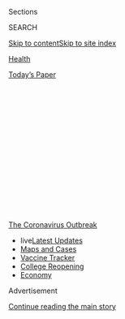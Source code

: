<div id="app">

<div>

<div>

<div>

<div class="NYTAppHideMasthead css-1q2w90k e1suatyy0">

<div class="section css-ui9rw0 e1suatyy2">

<div class="css-eph4ug er09x8g0">

<div class="css-6n7j50">

</div>

<span class="css-1dv1kvn">Sections</span>

<div class="css-10488qs">

<span class="css-1dv1kvn">SEARCH</span>

</div>

[Skip to content](#site-content)[Skip to site
index](#site-index)

</div>

<div id="masthead-section-label" class="css-1wr3we4 eaxe0e00">

[Health](https://www.nytimes.com/section/health)

</div>

<div class="css-10698na e1huz5gh0">

</div>

</div>

<div id="masthead-bar-one" class="section hasLinks css-15hmgas e1csuq9d3">

<div class="css-uqyvli e1csuq9d0">

</div>

<div class="css-1uqjmks e1csuq9d1">

</div>

<div class="css-9e9ivx">

[](https://myaccount.nytimes.com/auth/login?response_type=cookie&client_id=vi)

</div>

<div class="css-1bvtpon e1csuq9d2">

[Today’s
Paper](https://www.nytimes.com/section/todayspaper)

</div>

</div>

</div>

</div>

<div data-aria-hidden="false">

<div id="site-content" data-role="main">

<div>

<div class="css-1aor85t" style="opacity:0.000000001;z-index:-1;visibility:hidden">

<div class="css-1hqnpie">

<div class="css-epjblv">

<span class="css-17xtcya">[Health](/section/health)</span><span class="css-x15j1o">|</span><span class="css-fwqvlz">Mistrust
of a Coronavirus Vaccine Could Imperil Widespread
Immunity</span>

</div>

<div class="css-k008qs">

<div class="css-1iwv8en">

<span class="css-18z7m18"></span>

<div>

</div>

</div>

<span class="css-1n6z4y">https://nyti.ms/2OAxMM1</span>

<div class="css-1705lsu">

<div class="css-4xjgmj">

<div class="css-4skfbu" data-role="toolbar" data-aria-label="Social Media Share buttons, Save button, and Comments Panel with current comment count" data-testid="share-tools">

  - 
  - 
  - 
  - 
    
    <div class="css-6n7j50">
    
    </div>

  - 
  - 

</div>

</div>

</div>

</div>

</div>

</div>

<div id="NYT_TOP_BANNER_REGION" class="css-13pd83m">

<div>

<div id="styln-prism-menu-1592847958612" class="section interactive-content interactive-size-medium css-1edisqu">

<div class="css-17ih8de interactive-body">

<div id="scroll-container" class="css-1gj85ro">

[<span class="styln-title-wrap"><span class="css-1pje3qr">The
Coronavirus</span><span class="css-1pje3qr">
Outbreak</span></span>](https://www.nytimes.com/news-event/coronavirus?action=click&pgtype=Article&state=default&region=TOP_BANNER&context=storylines_menu)

  - <span class="css-kqxiym" data-emphasize="true">live</span>[Latest
    Updates](https://www.nytimes.com/2020/08/03/world/coronavirus-covid-19.html?action=click&pgtype=Article&state=default&region=TOP_BANNER&context=storylines_menu)
  - [Maps and
    Cases](https://www.nytimes.com/interactive/2020/us/coronavirus-us-cases.html?action=click&pgtype=Article&state=default&region=TOP_BANNER&context=storylines_menu)
  - [Vaccine
    Tracker](https://www.nytimes.com/interactive/2020/science/coronavirus-vaccine-tracker.html?action=click&pgtype=Article&state=default&region=TOP_BANNER&context=storylines_menu)
  - [College
    Reopening](https://www.nytimes.com/2020/08/02/us/covid-college-reopening.html?action=click&pgtype=Article&state=default&region=TOP_BANNER&context=storylines_menu)
  - [Economy](https://www.nytimes.com/live/2020/08/03/business/stock-market-today-coronavirus?action=click&pgtype=Article&state=default&region=TOP_BANNER&context=storylines_menu)

</div>

</div>

</div>

</div>

</div>

<div id="top-wrapper" class="css-1sy8kpn">

<div id="top-slug" class="css-l9onyx">

Advertisement

</div>

[Continue reading the main
story](#after-top)

<div class="ad top-wrapper" style="text-align:center;height:100%;display:block;min-height:250px">

<div id="top" class="place-ad" data-position="top" data-size-key="top">

</div>

</div>

<div id="after-top">

</div>

</div>

<div>

<div id="sponsor-wrapper" class="css-1hyfx7x">

<div id="sponsor-slug" class="css-19vbshk">

Supported by

</div>

[Continue reading the main
story](#after-sponsor)

<div id="sponsor" class="ad sponsor-wrapper" style="text-align:center;height:100%;display:block">

</div>

<div id="after-sponsor">

</div>

</div>

<div class="css-186x18t">

</div>

<div class="css-1vkm6nb ehdk2mb0">

# Mistrust of a Coronavirus Vaccine Could Imperil Widespread Immunity

</div>

Billions are being poured into developing a shot, but the rapid
timetable and President Trump’s cheerleading are creating a whole new
group of vaccine-hesitant patients.

<div class="css-79elbk" data-testid="photoviewer-wrapper">

<div class="css-z3e15g" data-testid="photoviewer-wrapper-hidden">

</div>

<div class="css-1a48zt4 ehw59r15" data-testid="photoviewer-children">

![<span class="css-16f3y1r e13ogyst0" data-aria-hidden="true">An
anti-vaccination rally on the steps of California’s State Capitol in
Sacramento last
month.</span><span class="css-cnj6d5 e1z0qqy90" itemprop="copyrightHolder"><span class="css-1ly73wi e1tej78p0">Credit...</span><span><span>Rich
Pedroncelli/Associated
Press</span></span></span>](https://static01.nyt.com/images/2020/07/19/science/00VIRUS-VAX-DOUBTS1/merlin_173852484_5fad07c2-7dbe-45c0-9dc8-fd4823271c2b-articleLarge.jpg?quality=75&auto=webp&disable=upscale)

</div>

</div>

<div class="css-18e8msd">

<div class="css-vp77d3 epjyd6m0">

<div class="css-1baulvz">

By [<span class="css-1baulvz last-byline" itemprop="name">Jan
Hoffman</span>](https://www.nytimes.com/by/jan-hoffman)

</div>

</div>

  - 
    
    <div class="css-ld3wwf e16638kd2">
    
    Published July 18, 2020Updated July 22,
    2020
    
    </div>

  - 
    
    <div class="css-4xjgmj">
    
    <div class="css-pvvomx" data-role="toolbar" data-aria-label="Social Media Share buttons, Save button, and Comments Panel with current comment count" data-testid="share-tools">
    
      - 
      - 
      - 
      - 
        
        <div class="css-6n7j50">
        
        </div>
    
      - 
      - 
    
    </div>
    
    </div>

</div>

</div>

<div class="section meteredContent css-1r7ky0e" name="articleBody" itemprop="articleBody">

<div class="css-1fanzo5 StoryBodyCompanionColumn">

<div class="css-53u6y8">

Almost daily, President Trump and leaders worldwide say they are racing
to develop a [coronavirus
vaccine](https://www.nytimes.com/2020/07/22/upshot/vaccine-coronavirus-government-purchase.html),
in perhaps the most urgent mission in the history of medical science.
But the repeated assurances of near-miraculous speed are exacerbating a
problem that has largely been overlooked and one that public health
experts say must be addressed now: persuading people to actually get the
shot.

A growing number of polls find so many people saying they would not get
a coronavirus vaccine that its potential to shut down the pandemic could
be in jeopardy. Distrust of it is particularly pronounced in
African-American communities, which have been disproportionately
devastated by the virus. But even many staunch supporters of
immunization say they are wary of this vaccine.

“The bottom line is I have absolutely no faith in the F.D.A. and in the
Trump administration,” said Joanne Barnes, a retired fourth-grade
teacher from Fairbanks, Alaska, who said she was otherwise always
scrupulously up-to-date on getting her shots, including those for
shingles, flu and pneumonia. “I just feel like there’s a rush to get a
vaccine out, so I’m very hesitant.”

[Mistrust of vaccines has been on the rise in the
U.S.](https://www.nytimes.com/2019/09/23/health/anti-vaccination-movement-us.html)
in recent years, a sentiment that resists categorization by political
party, educational background or socio-economic demographics. It has
been fanned by a handful of celebrities. But now, anti-vaccine groups
are attracting a new type of clientele altogether.

</div>

</div>

<div class="css-1fanzo5 StoryBodyCompanionColumn">

<div class="css-53u6y8">

Jackie Schlegel, founder of Texans for Vaccine Choice, which presses for
school vaccine exemptions, said that her group’s membership had
skyrocketed since April. “Our phones are ringing off the hook with
people who are saying, ‘I’ve gotten every vaccine, but I’m not getting
this one,” she said. “‘How do I opt out?’” She said she often has to
assure callers, “‘They’re not coming to your home to force-vax you.’”

</div>

</div>

<div class="css-79elbk" data-testid="photoviewer-wrapper">

<div class="css-z3e15g" data-testid="photoviewer-wrapper-hidden">

</div>

<div class="css-1a48zt4 ehw59r15" data-testid="photoviewer-children">

![<span class="css-16f3y1r e13ogyst0" data-aria-hidden="true">Joanne
Barnes, a retired schoolteacher, is up to date on her shots, but is
skeptical of a new coronavirus
vaccine.</span><span class="css-cnj6d5 e1z0qqy90" itemprop="copyrightHolder"><span class="css-1ly73wi e1tej78p0">Credit...</span><span>Brian
Fraser for The New York
Times</span></span>](https://static01.nyt.com/images/2020/07/17/science/00VIRUS-VAX-DOUBTS4a/00VIRUS-VAX-DOUBTS4a-articleLarge.jpg?quality=75&auto=webp&disable=upscale)

</div>

</div>

<div class="audioFigureHeading">

<div class="css-1et479a">

![](https://static01.nyt.com/images/2017/01/29/podcasts/the-daily-album-art/the-daily-album-art-articleInline-v2.jpg?quality=75&auto=webp&disable=upscale)

</div>

### Listen to ‘The Daily’: The Vaccine Trust Problem

<span class="css-59o34k">Why developing a coronavirus vaccine may be
easier than persuading people to get it.</span>

</div>

<div class="css-qe9gm7">

<div>

<div class="css-1g7y0i5 e1drnplw0">

<div class="css-1ceswkc e1drnplw1">

</div>

<div class="css-f2fzwx e1drnplw2">

<div data-aria-labelledby="modal-title" data-role="region">

<div id="modal-title" class="css-mln36k">

transcript

</div>

<div class="css-pbq7ev">

</div>

<span>Back to The
Daily</span>

<div class="css-f6lhej">

<div class="css-1ialerq">

<div class="css-1701swk">

bars

</div>

<div>

<div class="css-1t7yl1y">

0:00/29:14

</div>

<div class="css-og85jy">

\-29:14

</div>

</div>

</div>

</div>

<div class="css-15fbio0">

<div class="css-1p4nyns">

transcript

## Listen to ‘The Daily’: The Vaccine Trust Problem

### Hosted by Michael Barbaro, produced by Luke Vander Ploeg and Annie Brown, and edited by Lisa Chow

#### Why developing a coronavirus vaccine may be easier than persuading people to get it.

</div>

  - michael barbaro  
    From The New York Times, I’m Michael Barbaro. This is “The Daily.”
    
    Today: Public health officials are vowing to develop a coronavirus
    vaccine in record time. My colleague, health reporter Jan Hoffman,
    on how that speed could backfire.
    
    It’s Tuesday, July 21st.

  - archived recording  
    Thank you, very much, Mr. Chairman. Thank you to all of our
    witnesses for joining us here today. And, of course, thank your
    staff for setting up the technology so we can hold this hearing
    safely.

jan hoffman

So late last month, Dr. Anthony Fauci and Dr. Robert Redfield at the
C.D.C. sat down in front of a group of senators to answer their many
questions about what was going on with the coronavirus pandemic.

  - archived recording (elizabeth warren)  
    Dr. Fauci, based on what you’re seeing now, how many Covid-19 deaths
    and infections should America expect before this is all over?

  - archived recording (dr. anthony fauci)  
    I can’t make an accurate prediction, but it is going to be very
    disturbing. I will guarantee you that.

jan hoffman

The big news that day was Dr. Anthony Fauci saying that he expected
cases to rise.

  - archived recording (dr. anthony fauci)  
    I would not be surprised if we go up to 100,000 a day —

jan hoffman

To 100,000 a day.

  - archived recording (dr. anthony fauci)  
    — if this does not turn around.

michael barbaro

Right. That was a big headline. I remember that.

jan hoffman

That shocked everyone. But what was also rumbling through, and was a
consistent theme in the questioning by the senators, was their concern
that Americans were afraid of the very speed at which this vaccine was
being developed.

\[music\]

  - archived recording  
    Dr. Fauci, I want to ask you about the concern that we have with
    certain parts of the country where you have public mistrust of
    vaccines, in general.

jan hoffman

And they were asking whether Americans would, in fact, be willing to get
it.

  - archived recording  
    My fear is that we may get to the place where — we will get to that
    place where we have that successful vaccine. But we still have the
    concern for many, and a mistrust. And whether it’s vaccine
    hesitation or vaccine confidence — I don’t know what the buzz word
    is — but I’m worried that we don’t have a plan for how to deal with
    that.

jan hoffman

It was not one party or the other. Both Republican and Democratic
senators kept firing away at Dr. Robert Redfield and Dr. Fauci.

  - archived recording 1  
    We know this is in our future, and we are not ready for it.

  - archived recording 2  
    And this could cause problems down the road if we get to a vaccine,
    but people don’t want to get the vaccine. So —

jan hoffman

Saying, what are you going to do? How are you going to prepare
Americans?

  - archived recording  
    And that plan has to combat misinformation and vaccine hesitancy.

jan hoffman

We are sensing that they are afraid of this thing. They are saying they
won’t take it.

  - archived recording  
    Dr. Redfield, do you agree a plan like that is needed?

  - archived recording (dr. robert redfield)  
    Senator, I think it’s very important that we have an integrated plan
    for this vaccine.

jan hoffman

And both of the gentlemen seemed somewhat disconcerted.

\[music\]

michael barbaro

And yet, how grounded are these fears that these senators are expressing
during this hearing?

jan hoffman

They are incredibly substantial. There was a survey done in late May by
the Associated Press and a research institute out of the University of
Chicago that showed that fully 50 percent of Americans were either
hesitant or absolutely would not take the vaccine.

michael barbaro

Wow.

jan hoffman

Which is really concerning.

michael barbaro

50 percent.

jan hoffman

50 percent.

michael barbaro

And in my mind, skepticism of vaccines in the United States has been
around for a really long time. And it’s somewhat meaningful, but it’s
not widespread. It’s not 50 percent. It’s kind of a niche. So that’s not
what you’re describing here — a niche.

jan hoffman

No. This is a chasm. This was exponentially far greater than anything
we’d ever seen before.

michael barbaro

So how do we get to that enormous widespread figure? Because we have
talked a bit on this show about the origins of vaccine skepticism. And
my recollection is that it starts with questions around autism.

jan hoffman

Actually, it starts with questions around the invention of the smallpox
vaccine in the 18th century. Even then, there were vaccine skeptics.
Benjamin Franklin was himself a vaccine skeptic. He later recanted and
saw the light. So it has come in waves over the centuries.

Probably, what’s most prominent in the modern memory is a study that Dr.
Andrew Wakefield published in the British Journal The Lancet in 1998,
where he associated autism and the measles, mumps, rubella vaccine,
which is given to children just around the time that they’re about a
year and a half. And he asserted wrongly — completely wrongly — that the
vaccine caused autism. That has been completely refuted. And yet, it
still took hold in the hearts and minds of many, many parents. It has
become the basis for political movements.

For example, it’s a very big movement in Texas with a politically
powerful group called Texans for Vaccine Choice. They have, in fact,
hijacked the language of the Abortion Rights Movement — this is my body.
The government does not have the right to order me to put something into
it. It’s my body, my choice. There are people who resent big pharma. And
they believe vaccines are totally a construct of big pharma to make
money. When in fact, actually, it’s probably the reason that most
companies don’t make vaccines, because they don’t make a lot of money
out of it.

There is the crunchy granola — to use a term of art — parenting
movement, which basically says, nothing but the natural comes into my
child. Therefore, not a vaccine.

Certainly, vaccines skepticism has been shown to be more pronounced in
African-American and Latino communities, particularly because of the
revelations in the mid-70s of the Tuskegee experiments, in which the
American public health institutions knew that something like 300 Alabama
sharecroppers had been infected with syphilis. And although they had the
cure for it — penicillin — they refused to cure them, and instead wanted
to watch the disease progress so they could learn more about the
disease. When that horror broke, that reinforced nascent vaccine
skepticism in the African-American community, and the perception that
they were essentially being used as cannon fodder for privileged white
people.

\[music\]

So if you think you have someone in mind who you think is the archetype
of someone who opposes vaccines, you absolutely do not. It crosses
racial lines. It crosses socioeconomic backgrounds, educational
backgrounds. It crosses political affiliation.

michael barbaro

And Jan, how does Donald Trump and his arrival on the national political
scene — how does that play into this?

jan hoffman

Since about 2012, he’s been tweeting very skeptical comments about what
he thinks are the size of the doses. He frequently would say, this is
enough for a horse. And then he comes on the stage while he’s a
candidate —

  - archived recording (donald trump)  
    There’s people that work for me — just the other day, two years old,
    two and a half years old, a child — a beautiful child went to have
    the vaccine. And came back, and a week later, got a tremendous
    fever. Got very, very sick. Now is autistic.

jan hoffman

And he says bluntly, during a major debate, that he doesn’t believe in
the schedule. And he thinks kids are getting too many vaccines.

  - archived recording (donald trump)  
    I only say, it’s not — I’m in favor of vaccines. Do them over a
    longer period of time. Same amount, but just in little sections.

  - archived recording  
    Dr. Carson.

  - archived recording (donald trump)  
    And I think you’re going to have — I think you’re going to see a big
    impact on autism.

jan hoffman

He has boasted before that he never himself would get a flu vaccine. He
said he slowed down his son Barron’s vaccine schedule. So he became the
flag bearer for this growing movement that had so many myriad voices in
it from so many different perspectives.

michael barbaro

So all of this vaccine baggage — for lack of a better phrase — all of
this skepticism, it predates the pandemic. But I guess I still don’t
quite understand how we get to that really alarming 50 percent figure of
Americans who are reluctant to use an eventual coronavirus vaccine. So
help me bridge that.

jan hoffman

We have a pandemic that, as the weeks go by, people are dying. Cases are
taking up. Our lives as we know it have changed completely. We don’t
even have a new normal yet. We are making it up as we go along. And all
along, the word vaccine is being held out as a holy grail.

\[music\]

A vaccine will save us. A vaccine will restore us. A vaccine will bring
us life that we knew.

michael barbaro

Right.

jan hoffman

It is topic number one. You cannot turn around without hearing the V
word. It is front and center wherever we go. And that is the overlay on
top of this insurgent, multi-dimensional questioning of the value of a
vaccine.

michael barbaro

We’ll be way right back.

Jan, when did you begin to realize that there was something about this
pandemic that was influencing how people thought about vaccines — the V
word?

jan hoffman

I began to speak with doctors, pediatricians. And I asked them, if we
come up with a coronavirus vaccine, what will you tell your patients?
And I was struck over and over and over again by the long, loud silence
on the other end of the phone.

\[music\]

And I thought oh, my god, what are we hearing here? I began to watch
social media, and I saw the amping up of vaccine conspiracy theories.
Then I heard more and more from people who were beginning to say, you
know, I get all my vaccines, I’m up-to-date — I will not take this one.
These are pro-science, pro-vaccine people who are cringing and wanting
to avoid this vaccine. And I thought, we have a problem.

michael barbaro

And what do you start to learn that would explain that level of
skepticism?

jan hoffman

There are a lot of different reasons. But the first profound roadblock
to it are many people’s objection to President Trump himself. People
worry that he may have secret deals with certain pharma companies, and
may stand to — either his friends will profit or he will profit.

And so, unfortunately, people are holding the product itself at arm’s
length and looking at it through the lens of a political situation. In
fact, a major figure from the Trump administration called me just two
days ago to talk about what the government was going to try to do about
vaccine hesitancy. And he said, it’s unfortunate that people are
wrapping their feelings of President Trump around the vaccine itself.

michael barbaro

Is what you’re saying that some number of people, who would normally be
inclined to take a vaccine but do not trust President Trump, are now
thinking to themselves, well, if I don’t trust President Trump, then
perhaps I shouldn’t trust a vaccine that emerges from a process he
oversees. And just want to make sure I’m connecting the dots here.

jan hoffman

Those dots are beautifully connected. Because I’ve seen comments that go
along the lines of, I’ll take a vaccine authorized by a President Biden.
I’ll take a vaccine authorized by Angela Merkel. It’s Trump’s
association with it that is giving a certain quadrant of these skeptics
grave misgivings.

michael barbaro

But is that a reasonable form of skepticism? I mean, presidents have
lots of powers, but they don’t have the power to mix a drug in a lab.
They don’t dictate what a vaccine looks like. So is that rational?

jan hoffman

I’m trying to answer this politely because that presupposes that vaccine
skepticism is inherently rational. And, to some extent, I think it’s
understandable. Whether it’s rational and logical is another question
entirely. But remember, the president nominates the head of the F.D.A.,
who approves the vaccines. The president assigned the head of Operation
Warp Speed, which is overseeing the public-private partnership. The
president doesn’t mix things in a test tube, but the president certainly
has a great deal of power to authorize oversight of this vaccine.

michael barbaro

What else is driving this skepticism?

jan hoffman

I think even a greater factor than the administration itself is the
speed with which it’s being produced. Most vaccines take about a decade
to produce. Millions and even billions of dollars are poured into
research for them to prove nothing. We don’t have an H.I.V. vaccine,
which has been in research for 20, 30 years. There’s no vaccine against
breast cancer, which has been under research for arguably, even longer.
And so people are thinking, well, how can you have a vaccine that is
safe and effective come to market in six months? It boggles the mind.

And so, for someone who is a vaccine hesitant, who is a vaccine skeptic,
or even is just a pro-vaccine person, they are so apprehensive about the
speed at which this is being produced that they are willing to say, “Let
someone else go first in line. Not me.”

michael barbaro

Is there actually any evidence that Operation Warp Speed — the project
underway now — will bypass traditional safety measures? The normal
process of multiple clinical trials, lots of humans being tested, lots
of assessments of side effects, adverse effects. Do we know that?

jan hoffman

It seems, so far, that nothing in the due diligence processes is being
bypassed. It’s only that it’s being accelerated. But the same level of
scrutiny seems to be underway. That’s what we know so far.

michael barbaro

So this is quite fascinating and pretty alarming. The only remedy for
this pandemic is a vaccine. And so the faster you get a vaccine, the
faster the pandemic comes to an end. But from what you’re saying, the
faster the vaccine is produced, the more skeptical people are going to
be of the vaccine and its safety. And so, speed here, instead of being a
virtue, may actually be an undermining force and undermining of the
original goal of the vaccine.

jan hoffman

And I think that’s the tragedy. Because there’s urgency. We need a
vaccine. The world is crying out for it. To stop this thing. To shut it
down. Scientists are responding, and saying we’re working as quickly as
we can. And yet, thoughtful people are saying, wait, does speed equate
with haste?

michael barbaro

So that’s how you get to a figure like 50 percent. You take a lot of
generalized anxiety around the safety of vaccines. You overlay this
administration and its approach to science. And then you add what the
government is promising is the fastest vaccine in history. And you get a
much more amped up version of existing skepticism.

jan hoffman

Let me ask you a practical question. And you don’t have to answer
because I’m switching caps here. But if you polled your colleagues and
friends, what do you think, roughly, would be the percentage who would
answer the following question in the affirmative or negative: Would you
take a coronavirus vaccine if it were offered sometime this year?

michael barbaro

I’d like to think that it’s 3/4 off the bat? But I don’t know. You’re
asking me a question I haven’t asked those friends and acquaintances and
family. I guess I now should.

jan hoffman

Well, I think it’s important. Because what happens when you engage
somebody in a conversation about vaccines is you both begin to think
more deeply about, what does confidence mean to you? What do you need to
know to feel safe in sticking out your arm? What questions would you
want answered? And as you begin to enumerate those questions, as you
begin to express your concerns, you are essentially creating a
sketchbook for the kind of answers that any manufacturer or the
government needs to have in hand to make the public feel confident that
they are getting a safe and effective vaccine.

michael barbaro

But I guess what I would have to say, now that I’ve had a minute or so
to reflect on this, is that all the previous science — the vast majority
of the previous science — about vaccines tells us that the process is
safe. And that any kind of trade-off is worth it, given the public
health value of people being protected against a highly transmissible
disease.

jan hoffman

There’s lots of ways to answer that question. I want you to think about
the cultural moment we’re in.

\[music\]

We are in a time when nationalism is surging around the world. America
first. My family first. Myself first. The notion of a vaccine, writ
large, means, I protect my community. I do what I can to protect my
neighborhood, my country, people who travel across the world. It is one
way to express altruism — is you say, I care about you. I will protect
you so I cannot get myself sick, and I will not get you sick. But we are
not at a cultural moment that looks like that.

We do not care as much about our community, about our neighbors as we
used to. The uptake for flu vaccine in adults 18 and older is only about
45 percent a year. And yet, if you ask a public health specialist what
is the safest way to protect an older person from flu, a baby from flu,
someone going through cancer treatment from flu, you say get everyone
vaccinated for flu, even if they are not. Because that stops
transmission. And yet, we only have about 45 percent uptake.

Dr. Fauci has said at minimum, we need 75 percent of people to take a
coronavirus vaccine, and he would prefer to see 85 percent. Right now,
50 percent of people are saying they don’t want the vaccine. That means
— even in the calculus of my mediocre math background — we are not
anywhere close to what we need to causing across-the-board immunity and
shutting down this pandemic.

michael barbaro

So with all this in mind, what is the plan for making Americans feel as
comfortable as possible with the safety of this eventual vaccine? It
seems crucially important to ending this pandemic. And like something
that people in public health, in the federal government would be taking
very, very seriously and have a plan for.

jan hoffman

During the Senate subcommittee hearing when Dr. Redfield was asked
repeatedly about this —

  - archived recording (dr. robert redfield)  
    C.D.C. is working on the issues that you said that I think are so
    important in building vaccine confidence in this country.

  - archived recording  
    Can you tell me when C.D.C. will be giving us their plans, and
    C.D.C. would be writing the comprehensive plan?

  - archived recording (dr. robert redfield)  
    We’re developing a plan as we speak. And again, to keep building on
    —

jan hoffman

He said that the Centers for Disease Control and Prevention have been
working on a plan and discussing this for 10 to 12 weeks.

  - archived recording (dr. robert redfield)  
    — vaccine, prioritization of this vaccine, monitoring for safety of
    this vaccine —

  - archived recording  
    But you can’t tell if it’ll a couple weeks, a couple months, the end
    of the year? Do you have any estimate on when we’ll see that plan?

  - archived recording (dr. robert redfield)  
    Well, it’s currently in development within the group. And I’d
    anticipate that we’ll see that plan in the near weeks ahead,
    Senator.

jan hoffman

When I asked them to explain what, in fact, they were working on, they
refused to answer. So I wish I could tell you. I have no idea.

\[music\]

michael barbaro

Jan, what happens if we get this wrong? If the vaccine comes out and a
huge number of Americans say, “Not me, you first. I’m not ready for
this.”

jan hoffman

That’s probably, the greatest concern of all. Because if a huge number
of Americans say, “not me, you first,” or if they say, “Wait a minute,
it’s not working. They had the vaccine for six months, but now they’re
getting sick with Covid again,” what public health experts are worried
about is that this will undermine the very foundation upon which our
vaccine infrastructure is built. Which is that vaccines work. That you
need to get them. And you need to trust them. And really undermine faith
in public health. In the belief that there is a superstructure that has
the greater good in mind.

michael barbaro

So the stakes here are only the future, literally, of public health.

jan hoffman

Yep.

michael barbaro

Thank you, Jan. We really appreciate it.

jan hoffman

Thanks very much for letting me talk about it.

michael barbaro

On Monday, scientists at Oxford University reported that their
experimental vaccine for the coronavirus prompted a protective immune
response in hundreds of people who received a dose during an early
clinical trial. So far, the vaccine has produced only minor side
effects, like fever, chills and muscle pain. The clinical trial involved
about 1,000 people. Larger trials involving about 10,000 people are
underway. And an even larger trial involving about 30,000 people is set
to start soon in the U.S. We’ll be right back.

\[music\]

Here’s what else you need to know today. A major teachers’ union has
sued the governor of Florida over an emergency order that would fully
reopen schools there next month, amid a surge of infections. The
American Federation of Teachers and its Florida affiliate accused
Governor Ron DeSantis of violating a state law that requires schools to
be safe and secure. The lawsuit, apparently the first of its kind, asks
that local education and health officials, not the governor, have
control over reopenings. And signals that teachers may take a range of
actions to protest what they see as a hasty return to the classroom. And
—

  - archived recording  
    Since we last convened and specifically, on Friday, July 17, 2020,
    the Honorable John Robert Lewis, representative of the 5th
    Congressional District of Georgia, our hero, our colleague, our
    brother, our friend, received and answered his final summons from
    God Almighty. And at that moment, transitioned from labor to reward.

michael barbaro

On Monday, members of the House of Representatives unanimously passed a
resolution honoring their former colleague, John Lewis, who brought the
moral authority of his time as a civil rights leader to his three-decade
career in Congress.

  - archived recording 1  
    The clerk will report the resolution.

  - archived recording 2  
    House Resolution 1054.

michael barbaro

Lewis’ death seemed to unify a body long defined by its divisions. And
when the moment came for the House clerk to read the resolution, she was
briefly overcome with emotion.

  - archived recording  
    Resolve that the House has heard with profound sorrow \[PAUSES\] at
    the death of the Honorable John Lewis, a representative from the
    state of Georgia. Resolved that a committee of such members of the
    House as the Speaker may designate, together with such members of
    the Senate as may be joined, be appointed to attend the funeral.

michael barbaro

That’s it for “The Daily.” I’m Michael Barbaro. See you tomorrow.

</div>

</div>

</div>

</div>

</div>

</div>

<div class="css-1fanzo5 StoryBodyCompanionColumn">

<div class="css-53u6y8">

The fastidious process to develop a safe, effective [vaccine typically
takes a
decade](https://www.nytimes.com/interactive/2020/04/30/opinion/coronavirus-covid-vaccine.html);
some have taken far longer. But the administration of Mr. Trump,
[himself once an outspoken vaccine
skeptic](https://www.nytimes.com/2020/03/09/health/trump-vaccines.html),
has been saying recently that a [coronavirus vaccine could be ready this
fall.](https://www.businessinsider.com/trump-expects-covid-19-vaccine-fall-timeline-coronavirus-2020-7)
While it has removed certain conventional barriers, such as funding,
many experts still believe that the proposed timeline could be unduly
optimistic.

But whenever a coronavirus vaccine is approved, the [assumption has been
that initial demand would far outstrip
supply](https://www.nytimes.com/2020/07/09/us/coronavirus-vaccine.html).
The need to establish a bedrock of confidence in it has largely gone
overlooked and unaddressed.

</div>

</div>

<div class="css-1fanzo5 StoryBodyCompanionColumn">

<div class="css-53u6y8">

Earlier this month, a [nationwide task force of 23
epidemiologists](https://www.centerforhealthsecurity.org/our-work/pubs_archive/pubs-pdfs/2020/200709-The-Publics-Role-in-COVID-19-Vaccination.pdf)
and vaccine behavior specialists released a detailed report — which
itself got little attention — saying that such work was urgent.
Operation Warp Speed, the $10 billion public-private partnership that is
driving much of the vaccine research, they wrote, “rests upon the
compelling yet unfounded presupposition that ‘if we build it, they will
come.’”

<div id="NYT_MAIN_CONTENT_1_REGION" class="css-9tf9ac">

<div>

<div id="styln-covid-updates-world" class="section interactive-content interactive-size-medium css-1ftcdic">

<div class="css-17ih8de interactive-body">

<div id="styln-briefing-block" data-asset-id="QXJ0aWNsZTpueXQ6Ly9hcnRpY2xlLzZkMDlhMjVlLTQxZDYtNWE3ZC04NzFjLTNiMDkyMGU0NjA2Zg==">

<div class="briefing-block-header-section">

# [Latest Updates: Global Coronavirus Outbreak](https://www.nytimes.com/2020/08/03/world/coronavirus-covid-19.html?action=click&pgtype=Article&state=default&region=MAIN_CONTENT_1&context=storylines_live_updates)

<div class="briefing-block-ts">

Updated 2020-08-04T05:55:16.339Z

</div>

</div>

  - [Fauci defends Birx after she is criticized by
    Trump.](https://www.nytimes.com/2020/08/03/world/coronavirus-covid-19.html?action=click&pgtype=Article&state=default&region=MAIN_CONTENT_1&context=storylines_live_updates#link-4547638f)
  - [Trump derides Democrats as lawmakers and administration officials
    try to break stimulus
    impasse.](https://www.nytimes.com/2020/08/03/world/coronavirus-covid-19.html?action=click&pgtype=Article&state=default&region=MAIN_CONTENT_1&context=storylines_live_updates#link-15e7f995)
  - [The deadline for 2020 census counting has been moved up by a
    month.](https://www.nytimes.com/2020/08/03/world/coronavirus-covid-19.html?action=click&pgtype=Article&state=default&region=MAIN_CONTENT_1&context=storylines_live_updates#link-e5a2cda)

<div class="briefing-block-footer">

<div class="briefing-block-footer-meta">

[See more
updates](https://www.nytimes.com/2020/08/03/world/coronavirus-covid-19.html?action=click&pgtype=Article&state=default&region=MAIN_CONTENT_1&context=storylines_live_updates)

</div>

<div class="briefing-block-briefinglinks">

<span>More live coverage:</span>
[Markets](https://www.nytimes.com/live/2020/08/03/business/stock-market-today-coronavirus?action=click&pgtype=Article&state=default&region=MAIN_CONTENT_1&context=storylines_live_updates)

</div>

</div>

</div>

</div>

</div>

</div>

</div>

In fact, wrote the group, led by researchers at the [Johns Hopkins
Center for Health Security](https://www.centerforhealthsecurity.org/)
and the Texas State University anthropology department: “If poorly
designed and executed, a Covid-19 vaccination campaign in the U.S. could
undermine the increasingly tenuous belief in vaccines and the public
health authorities that recommend them — especially among people most at
risk of Covid-19 impacts.”

The researchers noted that although billions of federal dollars were
pouring into biomedical research for a vaccine, there seemed to be
virtually no funding set aside for social scientists to investigate
hesitancy around vaccines. Focus groups to help pinpoint the most
effective messaging to counter opposition, the authors said, should get
underway
immediately.

</div>

</div>

<div class="css-79elbk" data-testid="photoviewer-wrapper">

<div class="css-z3e15g" data-testid="photoviewer-wrapper-hidden">

</div>

<div class="css-1a48zt4 ehw59r15" data-testid="photoviewer-children">

<div class="css-1xdhyk6 erfvjey0">

<span class="css-1ly73wi e1tej78p0">Image</span>

<div class="css-zjzyr8">

<div data-testid="lazyimage-container" style="height:257.77777777777777px">

</div>

</div>

</div>

<span class="css-16f3y1r e13ogyst0" data-aria-hidden="true">Undated
photo from the National Archives showing the Tuskegee syphilis
experiment: From 1932 to 1972, doctors intentionally did not treat Black
men for the disease, so they could study the progress of
symptoms.</span><span class="css-cnj6d5 e1z0qqy90" itemprop="copyrightHolder"><span class="css-1ly73wi e1tej78p0">Credit...</span><span>National
Archives</span></span>

</div>

</div>

<div class="css-1fanzo5 StoryBodyCompanionColumn">

<div class="css-53u6y8">

The current political and cultural turbulence, abetted by the Trump
administration’s frequent disregard for scientific expertise, is only
amplifying the diverse underpinnings of vaccine-skeptic positions. They
include the terrible legacy of federal medical experiments on
African-Americans and other disadvantaged groups; a distrust of Big
Pharma; resistance to government mandates like school immunization
requirements; adherence to homeopathy and other “natural” medicines; and
a clutch of apocalyptic beliefs and conspiracy theories particularly
around Covid-19, sometimes perpetuated by celebrities, most recently
Kanye West.

“It’s so many of our children that are being vaccinated and paralyzed,”
[he told
Forbes](https://www.forbes.com/sites/randalllane/2020/07/08/kanye-west-says-hes-done-with-trump-opens-up-about-white-house-bid-damaging-biden-and-everything-in-between/#6774579e47aa)
this month. “So when they say the way we’re going to fix Covid is with a
vaccine, I’m extremely cautious. That’s the mark of the beast.”

A poll in May by [The Associated Press-NORC Center for Public Affairs
Research](https://apnews.com/dacdc8bc428dd4df6511bfa259cfec44) found
that only about half of Americans said they would be willing to get a
coronavirus vaccine. One in five said they would refuse and 31 percent
were uncertain. [A poll in late June by researchers at the University of
Miami](https://www.newsweek.com/will-black-americans-fear-vaccine-more-covid-19-opinion-1516087)
found that 22 percent of white and Latino respondents and 42 percent of
Black respondents said they agreed with this statement: “The coronavirus
is being used to force a dangerous and unnecessary vaccine on
Americans.”

</div>

</div>

<div class="css-1fanzo5 StoryBodyCompanionColumn">

<div class="css-53u6y8">

“The trust issues are just tremendous in the Black community,” said
Edith Perry, a member of the [Maryland Community Research Advisory
Board](https://sph.umd.edu/center/che/maryland-community-research-advisory-board-md-crab),
which seeks to ensure that the benefits of health research encompass
Black and Latino communities.

The solution, she said, is not just to employ the conventional strategy
of meeting with Black church congregations, especially if the government
and vaccine producers want to reach millennials.

“The pharmaceutical industry would have to convince some of the young
people in Black Lives Matter to get on board,” Mrs. Perry said. “Throw
up your hands and say: ‘I apologize. I know we did it wrong and I need
your help to get it right.’ Because we need a vaccine and we need Black
and Hispanic participation.”

The chatter at The Shop Spa, a large barbershop with a Black and Latino
clientele in Hyattsville, Md., underscores the challenges. Mike Brown,
the manager, whose staff members have been trained to talk up wellness
with clients, referred to the [notorious Tuskegee
experiments](https://www.nytimes.com/1997/05/12/us/families-emerge-as-silent-victims-of-tuskegee-syphilis-experiment.html),
and said, “I hope they don’t sabotage us again.”

His clients and their families are still leery of drug companies, he
said. “It’s hard to trust that they’re looking out for our well-being,”
he continued. “Me, I’m very skeptical about that shot. I have my popcorn
and my soda and I’m just watching it very
carefully.”

</div>

</div>

<div class="css-79elbk" data-testid="photoviewer-wrapper">

<div class="css-z3e15g" data-testid="photoviewer-wrapper-hidden">

</div>

<div class="css-1a48zt4 ehw59r15" data-testid="photoviewer-children">

<div class="css-1xdhyk6 erfvjey0">

<span class="css-1ly73wi e1tej78p0">Image</span>

<div class="css-zjzyr8">

<div data-testid="lazyimage-container" style="height:293.8666666666666px">

</div>

</div>

</div>

<span class="css-16f3y1r e13ogyst0" data-aria-hidden="true">Mike Brown,
manager of The Shop Spa in Hyattsville, Md., trains his staff to extoll
the benefits of wellness, but says he’s wary of a coronavirus
shot.</span><span class="css-cnj6d5 e1z0qqy90" itemprop="copyrightHolder"><span class="css-1ly73wi e1tej78p0">Credit...</span><span>Michael
A. McCoy for The New York Times</span></span>

</div>

</div>

<div class="css-1fanzo5 StoryBodyCompanionColumn">

<div class="css-53u6y8">

The new report on vaccine confidence includes input from epidemiologists
and experts in health inequities and communication. The overarching
recommendation is that public health agencies should listen to community
concerns early in the process, rather than issuing them directives from
on high after the fact. They should seek out trusted community leaders
to convey people’s uncertainties around research transparency, access,
allocation and cost. Those representatives could, in turn, become
respected purveyors of updates, to combat what the World Health
Organization calls the “infodemic” of vaccine misinformation.

</div>

</div>

<div class="css-1fanzo5 StoryBodyCompanionColumn">

<div class="css-53u6y8">

The strongest recommendations were about communities of color. The
authors urged that vaccines be provided for free and made available at
easy access neighborhood locales: churches, pharmacies, barbershops,
schools. Noting that the vaccine would be emerging at a time when
protests about systemic racism, not least in health care, have been
erupting, the researchers cautioned that if accessibility was perceived
to be unfair, the vaccine could become a flash point of continuing
unrest. And that perception could heighten mistrust of the vaccine.

[At a recent Senate
hearing](https://www.nytimes.com/2020/06/30/us/politics/fauci-coronavirus.html),
Dr. Robert Redfield, director of the Centers for Disease Control and
Prevention, was asked repeatedly about plans to address surging vaccine
hesitation. He replied that discussions had been underway for “10 to 12
weeks.” A spokesman for the C.D.C. declined to elaborate after being
asked repeatedly by The New York Times to do
so.

<div id="NYT_MAIN_CONTENT_3_REGION" class="css-9tf9ac">

<div>

<div id="styln-prism-freeform-1594220623585" class="section interactive-content interactive-size-medium css-1ftcdic">

<div class="css-17ih8de interactive-body">

<div id="prism-freeform-block-38059" class="css-19mumt8" data-role="complementary" data-storyline="The Coronavirus Outbreak" data-truncated="true" tabindex="0">

<div class="css-a8d9oz">

<div class="css-eb027h">

[](https://www.nytimes.com/news-event/coronavirus?action=click&pgtype=Article&state=default&region=MAIN_CONTENT_3&context=storylines_faq)

### The Coronavirus Outbreak ›

#### Frequently Asked Questions

Updated August 3, 2020

  - #### I’m a small-business owner. Can I get relief?
    
      - The [stimulus bills enacted in
        March](https://www.nytimes.com/article/small-business-loans-stimulus-grants-freelancers-coronavirus.html?action=click&pgtype=Article&state=default&region=MAIN_CONTENT_3&context=storylines_faq)
        offer help for the millions of American small businesses. Those
        eligible for aid are businesses and nonprofit organizations with
        fewer than 500 workers, including sole proprietorships,
        independent contractors and freelancers. Some larger companies
        in some industries are also eligible. The help being offered,
        which is being managed by the Small Business Administration,
        includes the Paycheck Protection Program and the Economic Injury
        Disaster Loan program. But lots of folks have [not yet seen
        payouts.](https://www.nytimes.com/interactive/2020/05/07/business/small-business-loans-coronavirus.html?action=click&pgtype=Article&state=default&region=MAIN_CONTENT_3&context=storylines_faq)
        Even those who have received help are confused: The rules are
        draconian, and some are stuck sitting on [money they don’t know
        how to
        use.](https://www.nytimes.com/2020/05/02/business/economy/loans-coronavirus-small-business.html?action=click&pgtype=Article&state=default&region=MAIN_CONTENT_3&context=storylines_faq)
        Many small-business owners are getting less than they expected
        or [not hearing anything at
        all.](https://www.nytimes.com/2020/06/10/business/Small-business-loans-ppp.html?action=click&pgtype=Article&state=default&region=MAIN_CONTENT_3&context=storylines_faq)

  - #### What are my rights if I am worried about going back to work?
    
      - Employers have to provide [a safe
        workplace](https://www.osha.gov/SLTC/covid-19/standards.html)
        with policies that protect everyone equally. [And if one of your
        co-workers tests positive for the coronavirus, the
        C.D.C.](https://www.nytimes.com/article/coronavirus-money-unemployment.html?action=click&pgtype=Article&state=default&region=MAIN_CONTENT_3&context=storylines_faq)
        has said that [employers should tell their
        employees](https://www.cdc.gov/coronavirus/2019-ncov/community/guidance-business-response.html)
        -- without giving you the sick employee’s name -- that they may
        have been exposed to the virus.

  - #### Should I refinance my mortgage?
    
      - [It could be a good
        idea,](https://www.nytimes.com/article/coronavirus-money-unemployment.html?action=click&pgtype=Article&state=default&region=MAIN_CONTENT_3&context=storylines_faq)
        because mortgage rates have [never been
        lower.](https://www.nytimes.com/2020/07/16/business/mortgage-rates-below-3-percent.html?action=click&pgtype=Article&state=default&region=MAIN_CONTENT_3&context=storylines_faq)
        Refinancing requests have pushed mortgage applications to some
        of the highest levels since 2008, so be prepared to get in line.
        But defaults are also up, so if you’re thinking about buying a
        home, be aware that some lenders have tightened their standards.

  - #### What is school going to look like in September?
    
      - It is unlikely that many schools will return to a normal
        schedule this fall, requiring the grind of [online
        learning](https://www.nytimes.com/2020/06/05/us/coronavirus-education-lost-learning.html?action=click&pgtype=Article&state=default&region=MAIN_CONTENT_3&context=storylines_faq),
        [makeshift child
        care](https://www.nytimes.com/2020/05/29/us/coronavirus-child-care-centers.html?action=click&pgtype=Article&state=default&region=MAIN_CONTENT_3&context=storylines_faq)
        and [stunted
        workdays](https://www.nytimes.com/2020/06/03/business/economy/coronavirus-working-women.html?action=click&pgtype=Article&state=default&region=MAIN_CONTENT_3&context=storylines_faq)
        to continue. California’s two largest public school districts —
        Los Angeles and San Diego — said on July 13, that [instruction
        will be remote-only in the
        fall](https://www.nytimes.com/2020/07/13/us/lausd-san-diego-school-reopening.html?action=click&pgtype=Article&state=default&region=MAIN_CONTENT_3&context=storylines_faq),
        citing concerns that surging coronavirus infections in their
        areas pose too dire a risk for students and teachers. Together,
        the two districts enroll some 825,000 students. They are the
        largest in the country so far to abandon plans for even a
        partial physical return to classrooms when they reopen in
        August. For other districts, the solution won’t be an
        all-or-nothing approach. [Many
        systems](https://bioethics.jhu.edu/research-and-outreach/projects/eschool-initiative/school-policy-tracker/),
        including the nation’s largest, New York City, are devising
        [hybrid
        plans](https://www.nytimes.com/2020/06/26/us/coronavirus-schools-reopen-fall.html?action=click&pgtype=Article&state=default&region=MAIN_CONTENT_3&context=storylines_faq)
        that involve spending some days in classrooms and other days
        online. There’s no national policy on this yet, so check with
        your municipal school system regularly to see what is happening
        in your community.

  - #### Is the coronavirus airborne?
    
      - The coronavirus [can stay aloft for hours in tiny droplets in
        stagnant
        air](https://www.nytimes.com/2020/07/04/health/239-experts-with-one-big-claim-the-coronavirus-is-airborne.html?action=click&pgtype=Article&state=default&region=MAIN_CONTENT_3&context=storylines_faq),
        infecting people as they inhale, mounting scientific evidence
        suggests. This risk is highest in crowded indoor spaces with
        poor ventilation, and may help explain super-spreading events
        reported in meatpacking plants, churches and restaurants. [It’s
        unclear how often the virus is
        spread](https://www.nytimes.com/2020/07/06/health/coronavirus-airborne-aerosols.html?action=click&pgtype=Article&state=default&region=MAIN_CONTENT_3&context=storylines_faq)
        via these tiny droplets, or aerosols, compared with larger
        droplets that are expelled when a sick person coughs or sneezes,
        or transmitted through contact with contaminated surfaces, said
        Linsey Marr, an aerosol expert at Virginia Tech. Aerosols are
        released even when a person without symptoms exhales, talks or
        sings, according to Dr. Marr and more than 200 other experts,
        who [have outlined the evidence in an open letter to the World
        Health
        Organization](https://academic.oup.com/cid/article/doi/10.1093/cid/ciaa939/5867798).

<div id="styln-survey-component-38059" class="styln-survey-component" data-surveyname="faq" data-surveystoryline="coronavirus">

</div>

</div>

<div class="css-6mllg9">

</div>

<div class="css-pmm6ed">

<span class="css-5gimkt"></span>

</div>

</div>

</div>

</div>

</div>

</div>

</div>

[Emily
Brunson](https://www.txstate.edu/anthropology/people/faculty/brunson.html),
a medical anthropologist at Texas State University, said that the myriad
number of reasons people may be skeptical of this vaccine, combined with
the vast, unsparing reach of Covid-19 itself, meant that creating a
campaign for the vaccine’s acceptance would be far more difficult than
one for a more narrowly defined group — shingles vaccine for older
people, HPV vaccine for preteens. The researchers said that a national
promotional strategy should be in the planning stages as soon as
possible.

Over all, the worry that is consistently invoked by those hesitant about
this vaccine is haste. When health authorities repeatedly tout the
rapidity of development — an idea underscored by the name Operation Warp
Speed — they inadvertently aggravate the public’s safety
concerns.

</div>

</div>

<div class="css-79elbk" data-testid="photoviewer-wrapper">

<div class="css-z3e15g" data-testid="photoviewer-wrapper-hidden">

</div>

<div class="css-1a48zt4 ehw59r15" data-testid="photoviewer-children">

<div class="css-1xdhyk6 erfvjey0">

<span class="css-1ly73wi e1tej78p0">Image</span>

<div class="css-zjzyr8">

<div data-testid="lazyimage-container" style="height:257.77777777777777px">

</div>

</div>

</div>

<span class="css-16f3y1r e13ogyst0" data-aria-hidden="true">Dr. Robert
Redfield, the C.D.C. director, appeared before a Senate committee on
July 2 to talk about manufacturing a coronavirus
vaccine.</span><span class="css-cnj6d5 e1z0qqy90" itemprop="copyrightHolder"><span class="css-1ly73wi e1tej78p0">Credit...</span><span>Pool
photo by Graeme Jennings</span></span>

</div>

</div>

<div class="css-1fanzo5 StoryBodyCompanionColumn">

<div class="css-53u6y8">

“If you’re smart, you’re worried we won’t have a vaccine, and if you’re
smart, you’re worried that maybe we’ve moved so fast that we’ll accept a
level of risk that we might not ordinarily accept,” said [Sandra Crouse
Quinn](https://sph.umd.edu/department/fmsc/bio/18882), a professor of
public health at the University of Maryland.

Health communication experts say that those trying to persuade the
vaccine-hesitant to be immunized should not dismiss them as
“anti-vaxxers,” which has become an insult and shuts down
conversations.

</div>

</div>

<div class="css-1fanzo5 StoryBodyCompanionColumn">

<div class="css-53u6y8">

“You always have to listen to their concerns,” said Dr. Quinn, the
senior associate director of the Maryland Center for Health Equity, who
studies issues around health care trust in communities of color.

</div>

</div>

<div>

</div>

<div class="css-1fanzo5 StoryBodyCompanionColumn">

<div class="css-53u6y8">

Last week, a nonprofit public health initiative, the [Public Good
Projects,](https://publicgoodprojects.org/) introduced
[Stronger](https://stronger.org/), a campaign to combat vaccine
misinformation, with a plethora of tips, including lists of established
scientists to follow on Twitter.

One path toward increasing the acceptance of the vaccine, Dr. Quinn
said, is to appeal to people’s innate altruism: “that getting a vaccine,
when it’s available, is not just about you. It’s about protecting your
grandmother who has diabetes and Uncle Sean, who is immune-compromised,”
she said.

And when people respond by listing their objections to the vaccine, ask
them, she said, “If that’s what you think, then how do you protect your
community?”

</div>

</div>

</div>

<div>

</div>

<div>

</div>

<div>

</div>

<div>

<div id="bottom-wrapper" class="css-1ede5it">

<div id="bottom-slug" class="css-l9onyx">

Advertisement

</div>

[Continue reading the main
story](#after-bottom)

<div id="bottom" class="ad bottom-wrapper" style="text-align:center;height:100%;display:block;min-height:90px">

</div>

<div id="after-bottom">

</div>

</div>

</div>

</div>

</div>

## Site Index

<div>

</div>

## Site Information Navigation

  - [© <span>2020</span> <span>The New York Times
    Company</span>](https://help.nytimes.com/hc/en-us/articles/115014792127-Copyright-notice)

<!-- end list -->

  - [NYTCo](https://www.nytco.com/)
  - [Contact
    Us](https://help.nytimes.com/hc/en-us/articles/115015385887-Contact-Us)
  - [Work with us](https://www.nytco.com/careers/)
  - [Advertise](https://nytmediakit.com/)
  - [T Brand Studio](http://www.tbrandstudio.com/)
  - [Your Ad
    Choices](https://www.nytimes.com/privacy/cookie-policy#how-do-i-manage-trackers)
  - [Privacy](https://www.nytimes.com/privacy)
  - [Terms of
    Service](https://help.nytimes.com/hc/en-us/articles/115014893428-Terms-of-service)
  - [Terms of
    Sale](https://help.nytimes.com/hc/en-us/articles/115014893968-Terms-of-sale)
  - [Site
    Map](https://spiderbites.nytimes.com)
  - [Help](https://help.nytimes.com/hc/en-us)
  - [Subscriptions](https://www.nytimes.com/subscription?campaignId=37WXW)

</div>

</div>

</div>

</div>
